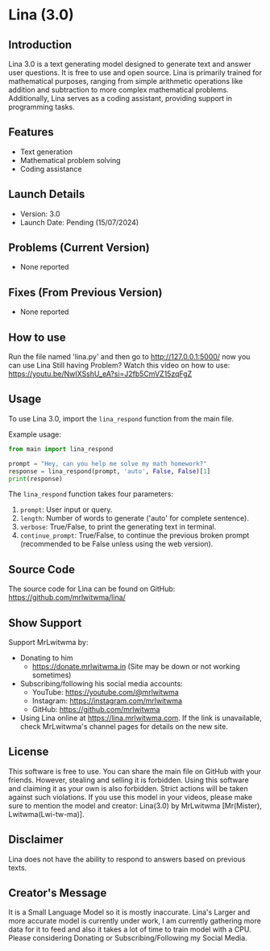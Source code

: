 # Lina (3.0)

## Introduction
Lina 3.0 is a text generating model designed to generate text and answer user questions. It is free to use and open source. Lina is primarily trained for mathematical purposes, ranging from simple arithmetic operations like addition and subtraction to more complex mathematical problems. Additionally, Lina serves as a coding assistant, providing support in programming tasks.

## Features
- Text generation
- Mathematical problem solving
- Coding assistance

## Launch Details
- Version: 3.0
- Launch Date: Pending (15/07/2024)

## Problems (Current Version)
- None reported

## Fixes (From Previous Version)
- None reported

## How to use 
Run the file named 'lina.py' and then go to http://127.0.0.1:5000/ now you can use Lina 
Still having Problem? 
Watch this video on how to use: https://youtu.be/NwIXSshU_eA?si=J2fb5CmVZ15zqFgZ

## Usage
To use Lina 3.0, import the `lina_respond` function from the main file. 

Example usage:
```python
from main import lina_respond

prompt = "Hey, can you help me solve my math homework?"
response = lina_respond(prompt, 'auto', False, False)[1]
print(response)
```

The `lina_respond` function takes four parameters:
1. `prompt`: User input or query.
2. `length`: Number of words to generate ('auto' for complete sentence).
3. `verbose`: True/False, to print the generating text in terminal.
4. `continue_prompt`: True/False, to continue the previous broken prompt (recommended to be False unless using the web version).

## Source Code
The source code for Lina can be found on GitHub: https://github.com/mrlwitwma/lina/

## Show Support
Support MrLwitwma by:
- Donating to him
  - https://donate.mrlwitwma.in (Site may be down or not working sometimes)
- Subscribing/following his social media accounts:
  - YouTube: https://youtube.com/@mrlwitwma
  - Instagram: https://instagram.com/mrlwitwma
  - GitHub: https://github.com/mrlwitwma
- Using Lina online at https://lina.mrlwitwma.com. If the link is unavailable, check MrLwitwma's channel pages for details on the new site.

## License
This software is free to use. You can share the main file on GitHub with your friends. However, stealing and selling it is forbidden. Using this software and claiming it as your own is also forbidden. Strict actions will be taken against such violations. If you use this model in your videos, please make sure to mention the model and creator: Lina(3.0) by MrLwitwma [Mr(Mister), Lwitwma(Lwi-tw-ma)].

## Disclaimer
Lina does not have the ability to respond to answers based on previous texts.

## Creator's Message
It is a Small Language Model so it is mostly inaccurate. Lina's Larger and more accurate model is currently under work, I am currently gathering more data for it to feed and also it takes a lot of time to train model with a CPU. Please considering Donating or Subscribing/Following my Social Media.
